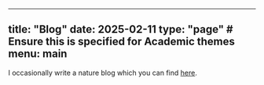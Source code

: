 
---
title: "Blog"
date: 2025-02-11
type: "page"  # Ensure this is specified for Academic themes
menu:
  main
---

I occasionally write a nature blog which you can find [here](https://abbyevewilliams.blogspot.com/).
